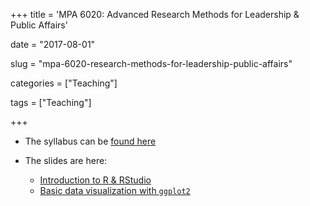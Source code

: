 +++
title = 'MPA 6020: Advanced Research Methods for Leadership & Public Affairs'

date = "2017-08-01"

slug =  "mpa-6020-research-methods-for-leadership-public-affairs"

categories = ["Teaching"]

tags = ["Teaching"]

+++

- The syllabus can be [found here](https://aniruhil.org/teaching/mpa2/60200/syllabus.pdf)

- The slides are here:
  - [Introduction to R & RStudio](https://aniruhil.org/teaching/mpa2/slides/module01) 
  - [Basic data visualization with `ggplot2`](https://aniruhil.org/teaching/mpa2/slides/module02) 
  

